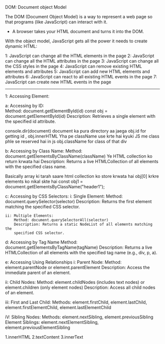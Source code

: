 DOM: Document object Model

The DOM (Document Object Model) is a way to represent a web page so that programs (like JavaScript) can interact with it.

* A browser takes your HTML document and turns it into the DOM.

With the object model, JavaScript gets all the power it needs to create dynamic HTML:

1: JavaScript can change all the HTML elements in the page
2: JavaScript can change all the HTML attributes in the page
3: JavaScript can change all the CSS styles in the page
4: JavaScript can remove existing HTML elements and attributes
5: JavaScript can add new HTML elements and attributes
6: JavaScript can react to all existing HTML events in the page
7: JavaScript can create new HTML events in the page




*******************************************************************



1: Accessing Element:


a: Accessing by ID:                                   
   Method: document.getElementById(id)                                             const obj = document.getElementById(id)
   Description: Retrieves a single element with the specified id attribute.         

   console.dir(document)  document ka pura directory aa jaega                               obj.id for getting id  , obj.innerHTML
   Yha pe className use krte hai kyuki JS me class phle se reserved hai in js               obj.className  for class of that div


b: Accessing by Class Name:
   Method: document.getElementsByClassName(className)                      Ye HTML collection ko return krwata hai
   Description: Returns a live HTMLCollection of all elements with the 
   specified class name.
 
   Basically array ki tarah saare html collection ko store krwata hai 
   obj[0] krkre elements ko nikal skte hai 
   const obj1 = document.getElementsByClassName("header1");
   

c: Accessing by CSS Selectors:
   i: Single Element:
      Method: document.querySelector(selector)
      Description: Returns the first element matching the specified CSS 
      selector.
    
    ii: Multiple Elements:
        Method: document.querySelectorAll(selector)
        Description: Returns a static NodeList of all elements matching the 
        specified CSS selector.
    
d: Accessing by Tag Name
   Method: document.getElementsByTagName(tagName)
   Description: Returns a live HTMLCollection of all elements with the 
   specified tag name (e.g., div, p, a).

e: Accessing Using Relationships
   i: Parent Node:
   Method: element.parentNode or element.parentElement
   Description: Access the immediate parent of an element.

   ii: Child Nodes:
   Method: element.childNodes (includes text nodes) or element.children 
   (only element nodes)
   Description: Access all child nodes of an element.

   iii: First and Last Child:
   Methods: element.firstChild, element.lastChild, 
   element.firstElementChild, element.lastElementChild

   iV: Sibling Nodes:
   Methods: element.nextSibling, element.previousSibling
   Element Siblings: element.nextElementSibling, 
   element.previousElementSibling




1.innerHTML 
2.textContent
3.innerText 

